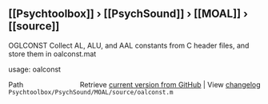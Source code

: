 ## [[Psychtoolbox]] &#8250; [[PsychSound]] &#8250; [[MOAL]] &#8250; [[source]]

OGLCONST  Collect AL, ALU, and AAL constants from C header files, and  
          store them in oalconst.mat  
  
usage:  oalconst  




<div class="code_header" style="text-align:right;">
  <span style="float:left;">Path&nbsp;&nbsp;</span> <span class="counter">Retrieve <a href=
  "https://raw.github.com/Psychtoolbox-3/Psychtoolbox-3/beta/Psychtoolbox/PsychSound/MOAL/source/oalconst.m">current version from GitHub</a> | View <a href=
  "https://github.com/Psychtoolbox-3/Psychtoolbox-3/commits/beta/Psychtoolbox/PsychSound/MOAL/source/oalconst.m">changelog</a></span>
</div>
<div class="code">
  <code>Psychtoolbox/PsychSound/MOAL/source/oalconst.m</code>
</div>

